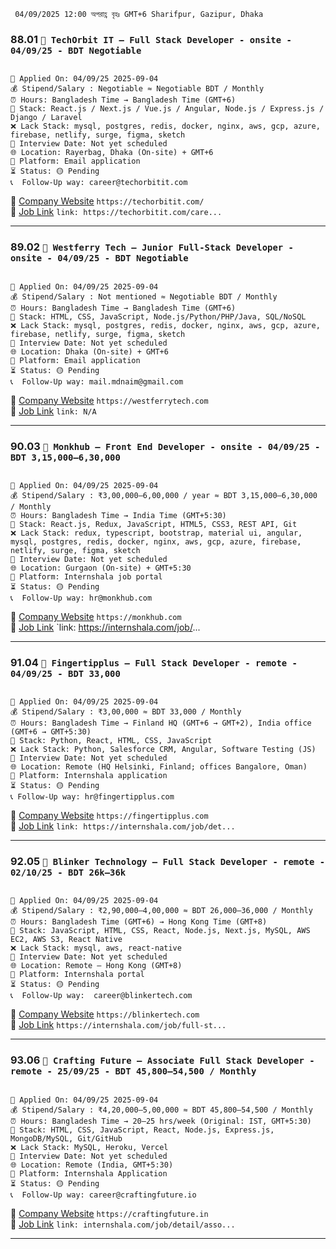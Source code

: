 ` 04/09/2025 12:00 অপরাহ্ণ বৃহঃ GMT+6 Sharifpur, Gazipur, Dhaka`

### 88.01 `🏢 TechOrbit IT — Full Stack Developer - onsite - 04/09/25 - BDT Negotiable`

<pre><code>
📅 Applied On: 04/09/25 2025-09-04
💰 Stipend/Salary : Negotiable ≈ Negotiable BDT / Monthly
⏰ Hours: Bangladesh Time → Bangladesh Time (GMT+6)
🧰 Stack: React.js / Next.js / Vue.js / Angular, Node.js / Express.js / Django / Laravel
❌ Lack Stack: mysql, postgres, redis, docker, nginx, aws, gcp, azure, firebase, netlify, surge, figma, sketch
📆 Interview Date: Not yet scheduled
🌐 Location: Rayerbag, Dhaka (On-site) + GMT+6
🧭 Platform: Email application
⏳ Status: 🟡 Pending
📞  Follow-Up way: career@techorbitit.com
</code></pre>

🔗 [Company Website](https://techorbitit.com/) `https://techorbitit.com/` <br />
🔗 [Job Link](https://techorbitit.com/career) `link: https://techorbitit.com/care...`

---

### 89.02 `🏢 Westferry Tech — Junior Full-Stack Developer - onsite - 04/09/25 - BDT Negotiable`

<pre><code>
📅 Applied On: 04/09/25 2025-09-04
💰 Stipend/Salary : Not mentioned ≈ Negotiable BDT / Monthly
⏰ Hours: Bangladesh Time → Bangladesh Time (GMT+6)
🧰 Stack: HTML, CSS, JavaScript, Node.js/Python/PHP/Java, SQL/NoSQL
❌ Lack Stack: mysql, postgres, redis, docker, nginx, aws, gcp, azure, firebase, netlify, surge, figma, sketch
📆 Interview Date: Not yet scheduled
🌐 Location: Dhaka (On-site) + GMT+6
🧭 Platform: Email application
⏳ Status: 🟡 Pending
📞  Follow-Up way: mail.mdnaim@gmail.com
</code></pre>

🔗 [Company Website](https://westferrytech.com) `https://westferrytech.com` <br />
🔗 [Job Link](N/A) `link: N/A`

---

### 90.03 `🏢 Monkhub — Front End Developer - onsite - 04/09/25 - BDT 3,15,000–6,30,000`

<pre><code>
📅 Applied On: 04/09/25 2025-09-04
💰 Stipend/Salary : ₹3,00,000–6,00,000 / year ≈ BDT 3,15,000–6,30,000 / Monthly
⏰ Hours: Bangladesh Time → India Time (GMT+5:30)
🧰 Stack: React.js, Redux, JavaScript, HTML5, CSS3, REST API, Git
❌ Lack Stack: redux, typescript, bootstrap, material ui, angular, mysql, postgres, redis, docker, nginx, aws, gcp, azure, firebase, netlify, surge, figma, sketch
📆 Interview Date: Not yet scheduled
🌐 Location: Gurgaon (On-site) + GMT+5:30
🧭 Platform: Internshala job portal
⏳ Status: 🟡 Pending
📞  Follow-Up way: hr@monkhub.com
</code></pre>

🔗 [Company Website](https://monkhub.com) `https://monkhub.com` <br />
🔗 [Job Link]() `link: https://internshala.com/job/...

---

### 91.04 `🏢 Fingertipplus — Full Stack Developer - remote - 04/09/25 - BDT 33,000`

<pre><code>
📅 Applied On: 04/09/25 2025-09-04
💰 Stipend/Salary : ₹3,00,000 ≈ BDT 33,000 / Monthly
⏰ Hours: Bangladesh Time → Finland HQ (GMT+6 → GMT+2), India office (GMT+6 → GMT+5:30)
🧰 Stack: Python, React, HTML, CSS, JavaScript
❌ Lack Stack: Python, Salesforce CRM, Angular, Software Testing (JS)
📆 Interview Date: Not yet scheduled
🌐 Location: Remote (HQ Helsinki, Finland; offices Bangalore, Oman)
🧭 Platform: Internshala application
⏳ Status: 🟡 Pending
📞 Follow-Up way: hr@fingertipplus.com
</code></pre>

🔗 [Company Website](https://fingertipplus.com) `https://fingertipplus.com` <br />
🔗 [Job Link](https://internshala.com/job/detail/full-stack-developer-work-from-home-job-at-fingertipplus172...) `link: https://internshala.com/job/det...`

---

### 92.05 `🏢 Blinker Technology — Full Stack Developer - remote - 02/10/25 - BDT 26k–36k`

<pre><code>
📅 Applied On: 04/09/25 2025-09-04
💰 Stipend/Salary : ₹2,90,000–4,00,000 ≈ BDT 26,000–36,000 / Monthly
⏰ Hours: Bangladesh Time (GMT+6) → Hong Kong Time (GMT+8)
🧰 Stack: JavaScript, HTML, CSS, React, Node.js, Next.js, MySQL, AWS EC2, AWS S3, React Native
❌ Lack Stack: mysql, aws, react-native
📆 Interview Date: Not yet scheduled
🌐 Location: Remote — Hong Kong (GMT+8)
🧭 Platform: Internshala portal
⏳ Status: 🟡 Pending
📞  Follow-Up way:  career@blinkertech.com
</code></pre>

🔗 [Company Website](https://blinkertech.com) `https://blinkertech.com` <br />
🔗 [Job Link](https://internshala.com/job/full-stack-developer-blinker-technology) `https://internshala.com/job/full-st...`

---

### 93.06 `🏢 Crafting Future — Associate Full Stack Developer - remote - 25/09/25 - BDT 45,800–54,500 / Monthly`

<pre><code>
📅 Applied On: 04/09/25 2025-09-04
💰 Stipend/Salary : ₹4,20,000–5,00,000 ≈ BDT 45,800–54,500 / Monthly
⏰ Hours: Bangladesh Time → 20–25 hrs/week (Original: IST, GMT+5:30)
🧰 Stack: HTML, CSS, JavaScript, React, Node.js, Express.js, MongoDB/MySQL, Git/GitHub
❌ Lack Stack: MySQL, Heroku, Vercel
📆 Interview Date: Not yet scheduled
🌐 Location: Remote (India, GMT+5:30)
🧭 Platform: Internshala Application
⏳ Status: 🟡 Pending
📞  Follow-Up way: career@craftingfuture.io
</code></pre>

🔗 [Company Website](https://craftingfuture.in) `https://craftingfuture.in` <br />
🔗 [Job Link](https://internshala.com/job/detail/fresher-remote-associate-full-stack-developer-job-at-crafting-future1756192258) `link: internshala.com/job/detail/asso...`

---
